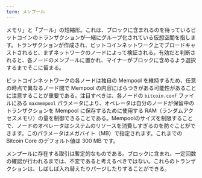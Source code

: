 ```yaml
---
term: メンプール
---
```

メモリ」と「プール」の短縮形。これは、ブロックに含まれるのを待っているビットコインのトランザクションが一緒にグループ化されている仮想空間を指します。トランザクションが作成され、ビットコインネットワーク上でブロードキャストされると、まずネットワークのノードによって検証される。有効だと判断されると、各ノードのメンプールに置かれ、マイナーがブロックに含めるよう選択するまでそこに留まる。

ビットコインネットワークの各ノードは独自の Mempool を維持するため、任意の時点で異なるノード間で Mempool の内容にばらつきがある可能性があることに注意することが重要である。注目すべきは、各ノードの `bitcoin.conf` ファイルにある `maxmempool` パラメータにより、オペレータは自分のノードが保留中のトランザクションを Mempool に保存するために使用する RAM（ランダムアクセスメモリ）の量を制御できることである。Mempoolのサイズを制限することで、ノードのオペレータはシステムのリソースを消費しすぎるのを防ぐことができます。このパラメータはメガバイト（MB）で指定されます。これまでの Bitcoin Core のデフォルト値は 300 MB です。

メンプールに存在する取引は暫定的なものである。ブロックに含まれ、一定回数の確認が行われるまでは、不変であると考えるべきではない。これらのトランザクションは、しばしば入れ替えたりパージしたりすることができる。